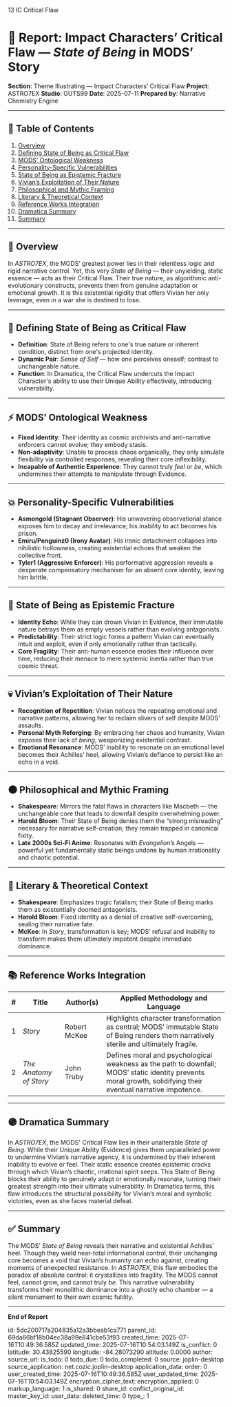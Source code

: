 13 IC Critical Flaw

# 📘 Report: Impact Characters’ Critical Flaw — *State of Being* in MODS’ Story

**Section**: Theme Illustrating — Impact Characters’ Critical Flaw
**Project**: ASTRO7EX
**Studio**: GUTS99
**Date**: 2025-07-11
**Prepared by**: Narrative Chemistry Engine

---

## 📓 Table of Contents

1. [Overview](#overview)
2. [Defining State of Being as Critical Flaw](#defining-state-of-being-as-critical-flaw)
3. [MODS’ Ontological Weakness](#mods-ontological-weakness)
4. [Personality-Specific Vulnerabilities](#personality-specific-vulnerabilities)
5. [State of Being as Epistemic Fracture](#state-of-being-as-epistemic-fracture)
6. [Vivian’s Exploitation of Their Nature](#vivians-exploitation-of-their-nature)
7. [Philosophical and Mythic Framing](#philosophical-and-mythic-framing)
8. [Literary & Theoretical Context](#literary--theoretical-context)
9. [Reference Works Integration](#reference-works-integration)
10. [Dramatica Summary](#dramatica-summary)
11. [Summary](#summary)

---

## 🧠 Overview

In *ASTRO7EX*, the MODS’ greatest power lies in their relentless logic and rigid narrative control. Yet, this very *State of Being* — their unyielding, static essence — acts as their Critical Flaw. Their true nature, as algorithmic anti-evolutionary constructs, prevents them from genuine adaptation or emotional growth. It is this existential rigidity that offers Vivian her only leverage, even in a war she is destined to lose.

---

## 🎯 Defining State of Being as Critical Flaw

* **Definition**: State of Being refers to one's true nature or inherent condition, distinct from one's projected identity.
* **Dynamic Pair**: *Sense of Self* — how one perceives oneself; contrast to unchangeable nature.
* **Function**: In Dramatica, the Critical Flaw undercuts the Impact Character's ability to use their Unique Ability effectively, introducing vulnerability.

---

## ⚡ MODS’ Ontological Weakness

* **Fixed Identity**: Their identity as cosmic archivists and anti-narrative enforcers cannot evolve; they embody stasis.
* **Non-adaptivity**: Unable to process chaos organically, they only simulate flexibility via controlled responses, revealing their core inflexibility.
* **Incapable of Authentic Experience**: They cannot truly *feel* or *be*, which undermines their attempts to manipulate through Evidence.

---

## 💥 Personality-Specific Vulnerabilities

* **Asmongold (Stagnant Observer)**: His unwavering observational stance exposes him to decay and irrelevance; his inability to act becomes his prison.
* **Emiru/Penguinz0 (Irony Avatar)**: His ironic detachment collapses into nihilistic hollowness, creating existential echoes that weaken the collective front.
* **Tyler1 (Aggressive Enforcer)**: His performative aggression reveals a desperate compensatory mechanism for an absent core identity, leaving him brittle.

---

## 🔮 State of Being as Epistemic Fracture

* **Identity Echo**: While they can drown Vivian in Evidence, their immutable nature betrays them as empty vessels rather than evolving antagonists.
* **Predictability**: Their strict logic forms a pattern Vivian can eventually intuit and exploit, even if only emotionally rather than tactically.
* **Core Fragility**: Their anti-human essence erodes their influence over time, reducing their menace to mere systemic inertia rather than true cosmic threat.

---

## 💀 Vivian’s Exploitation of Their Nature

* **Recognition of Repetition**: Vivian notices the repeating emotional and narrative patterns, allowing her to reclaim slivers of self despite MODS’ assaults.
* **Personal Myth Reforging**: By embracing her chaos and humanity, Vivian exposes their lack of *being*, weaponizing existential contrast.
* **Emotional Resonance**: MODS’ inability to resonate on an emotional level becomes their Achilles’ heel, allowing Vivian’s defiance to persist like an echo in a void.

---

## 🌑 Philosophical and Mythic Framing

* **Shakespeare**: Mirrors the fatal flaws in characters like Macbeth — the unchangeable core that leads to downfall despite overwhelming power.
* **Harold Bloom**: Their State of Being denies them the “strong misreading” necessary for narrative self-creation; they remain trapped in canonical fixity.
* **Late 2000s Sci-Fi Anime**: Resonates with *Evangelion*’s Angels — powerful yet fundamentally static beings undone by human irrationality and chaotic potential.

---

## 📖 Literary & Theoretical Context

* **Shakespeare**: Emphasizes tragic fatalism; their State of Being marks them as existentially doomed antagonists.
* **Harold Bloom**: Fixed identity as a denial of creative self-overcoming, sealing their narrative fate.
* **McKee**: In *Story*, transformation is key; MODS’ refusal and inability to transform makes them ultimately impotent despite immediate dominance.

---

## 📚 Reference Works Integration

| # | **Title**              | **Author(s)** | **Applied Methodology and Language**                                                                                                                           |
| - | ---------------------- | ------------- | -------------------------------------------------------------------------------------------------------------------------------------------------------------- |
| 1 | *Story*                | Robert McKee  | Highlights character transformation as central; MODS’ immutable State of Being renders them narratively sterile and ultimately fragile.                        |
| 2 | *The Anatomy of Story* | John Truby    | Defines moral and psychological weakness as the path to downfall; MODS’ static identity prevents moral growth, solidifying their eventual narrative impotence. |

---

## 🟣 Dramatica Summary

In *ASTRO7EX*, the MODS' Critical Flaw lies in their unalterable *State of Being*. While their Unique Ability (Evidence) gives them unparalleled power to undermine Vivian’s narrative agency, it is undermined by their inherent inability to evolve or feel. Their static essence creates epistemic cracks through which Vivian’s chaotic, irrational spirit seeps. This State of Being blocks their ability to genuinely adapt or emotionally resonate, turning their greatest strength into their ultimate vulnerability. In Dramatica terms, this flaw introduces the structural possibility for Vivian’s moral and symbolic victories, even as she faces material defeat.

---

## ✅ Summary

The MODS’ *State of Being* reveals their narrative and existential Achilles’ heel. Though they wield near-total informational control, their unchanging core becomes a void that Vivian’s humanity can echo against, creating moments of unexpected resistance. In *ASTRO7EX*, this flaw embodies the paradox of absolute control: it crystallizes into fragility. The MODS cannot feel, cannot grow, and cannot truly *be*. This narrative vulnerability transforms their monolithic dominance into a ghostly echo chamber — a silent monument to their own cosmic futility.

---

**End of Report**


id: 5dc200717a204835a12a3bbeab1ca771
parent_id: 69da66bf18b04ec38a99e841cbe53f93
created_time: 2025-07-16T10:49:36.585Z
updated_time: 2025-07-16T10:54:03.149Z
is_conflict: 0
latitude: 30.43825590
longitude: -84.28073290
altitude: 0.0000
author: 
source_url: 
is_todo: 0
todo_due: 0
todo_completed: 0
source: joplin-desktop
source_application: net.cozic.joplin-desktop
application_data: 
order: 0
user_created_time: 2025-07-16T10:49:36.585Z
user_updated_time: 2025-07-16T10:54:03.149Z
encryption_cipher_text: 
encryption_applied: 0
markup_language: 1
is_shared: 0
share_id: 
conflict_original_id: 
master_key_id: 
user_data: 
deleted_time: 0
type_: 1